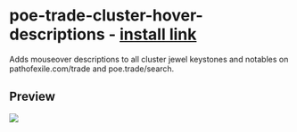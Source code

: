 # poe-trade-cluster-hover-descriptions - [install link](https://github.com/Lothrik/poe-trade-cluster-hover-descriptions/raw/master/poe-trade-cluster-hover-descriptions.user.js)
Adds mouseover descriptions to all cluster jewel keystones and notables on pathofexile.com/trade and poe.trade/search.

## Preview

![](preview.gif)
